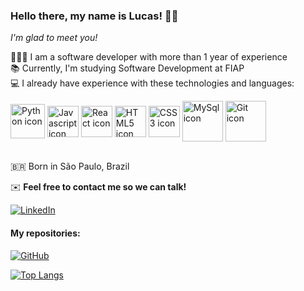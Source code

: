 ### Hello there, my name is Lucas! 👋🏼

*I'm glad to meet you!*

🧑🏼‍💻 I am a software developer with more than 1 year of experience  
📚 Currently, I'm studying Software Development at FIAP  
💻 I already have experience with these technologies and languages:  
<div display="inline-block">
  <img align="center" height="55" width="55" src="https://cdn.jsdelivr.net/gh/devicons/devicon/icons/python/python-original-wordmark.svg" alt="Python icon" />
  <img align="center" height="50" width="50" src="https://cdn.jsdelivr.net/gh/devicons/devicon/icons/javascript/javascript-original.svg" alt="Javascript icon" />
  <img align="center" height="50" width="50" src="https://cdn.jsdelivr.net/gh/devicons/devicon/icons/react/react-original-wordmark.svg" alt="React icon" />
  <img align="center" height="50" width="50" src="https://cdn.jsdelivr.net/gh/devicons/devicon/icons/html5/html5-original.svg" alt="HTML5 icon" />
  <img align="center" height="50" width="50" src="https://cdn.jsdelivr.net/gh/devicons/devicon/icons/css3/css3-original.svg" alt="CSS3 icon" />
  <img align="center" height="65" width="65" src="https://cdn.jsdelivr.net/gh/devicons/devicon/icons/mysql/mysql-original-wordmark.svg" alt="MySql icon" />
  <img align="center" height="65" width="65" src="https://cdn.jsdelivr.net/gh/devicons/devicon/icons/git/git-plain-wordmark.svg" alt="Git icon" />
</div><br>

🇧🇷 Born in São Paulo, Brazil

✉️ **Feel free to contact me so we can talk!**

[![LinkedIn](https://img.shields.io/badge/linkedin-%230077B5.svg?style=for-the-badge&logo=linkedin&logoColor=white)](https://www.linkedin.com/in/lucastressoldi/)

#### My repositories:  
[![GitHub](https://img.shields.io/badge/github-%23121011.svg?style=for-the-badge&logo=github&logoColor=white)](https://github.com/LucasDominguesTressoldi?tab=repositories)

[![Top Langs](https://github-readme-stats.vercel.app/api/top-langs/?username=LucasDominguesTressoldi)](https://github.com/LucasDominguesTressoldi/github-readme-stats)

